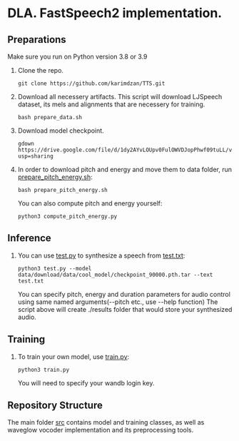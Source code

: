 # DLA. FastSpeech2 implementation.

## Preparations
Make sure you run on Python version 3.8 or 3.9

1. Clone the repo.
    ```
    git clone https://github.com/karimdzan/TTS.git
    ```

1. Download all necessery artifacts. This script will download LJSpeech dataset, its mels and alignments that are necessery for training.
    ```
    bash prepare_data.sh
    ```

1. Download model checkpoint.
    ```
    gdown https://drive.google.com/file/d/1dy2AYvLOUpv0FulOWVDJopPhwf09tuLL/view?usp=sharing
    ```

1. In order to download pitch and energy and move them to data folder, run [prepare_pitch_energy.sh](./prepare_pitch_energy.sh):
   ```
   bash prepare_pitch_energy.sh
   ```
   You can also compute pitch and energy yourself:
   ```
   python3 compute_pitch_energy.py
   ```

## Inference

1. You can use [test.py](./test.py) to synthesize a speech from [test.txt](./test.txt):
    ```
    python3 test.py --model data/download/data/cool_model/checkpoint_90000.pth.tar --text test.txt
    ```
    You can specify pitch, energy and duration parameters for audio control using same named arguments(--pitch etc., use --help function)
    The script above will create ./results folder that would store your synthesized audio.

## Training

1. To train your own model, use [train.py](./train.py):
    ```
    python3 train.py
    ```
   You will need to specify your wandb login key.

## Repository Structure

The main folder [src](./src) contains model and training classes, as well as waveglow vocoder implementation and its preprocessing tools.